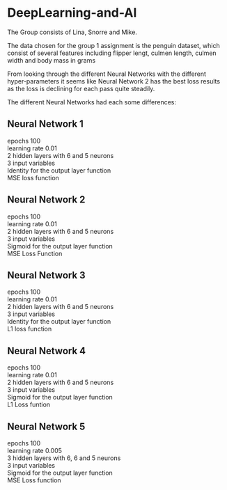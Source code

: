 # DeepLearning-and-AI 
The Group consists of Lina, Snorre and Mike.


The data chosen for the group 1 assignment is the penguin dataset, which consist of several features including flipper lengt, culmen length, culmen width and body mass in grams

From looking through the different Neural Networks with the different hyper-parameters it seems like Neural Network 2 has the best loss results as the loss is declining for each pass quite steadily. 

The different Neural Networks had each some differences:

## Neural Network 1
epochs 100  <br />
learning rate 0.01 <br />
2 hidden layers with 6 and 5 neurons <br />
3 input variables <br />
Identity for the output layer function <br />
MSE loss function <br />

## Neural Network 2
epochs 100 <br />
learning rate 0.01 <br />
2 hidden layers with 6 and 5 neurons <br />
3 input variables <br />
Sigmoid for the output layer function <br />
MSE Loss Function <br />

## Neural Network 3
epochs 100 <br />
learning rate 0.01 <br />
2 hidden layers with 6 and 5 neurons <br />
3 input variables <br />
Identity for the output layer function <br />
L1 loss function <br />

## Neural Network 4
epochs 100 <br />
learning rate 0.01 <br />
2 hidden layers with 6 and 5 neurons <br />
3 input variables <br />
Sigmoid for the output layer function <br />
L1 Loss funtion <br />

## Neural Network 5
epochs 100 <br />
learning rate 0.005 <br />
3 hidden layers with 6, 6 and 5 neurons <br />
3 input variables <br />
Sigmoid for the output layer function <br />
MSE Loss function
